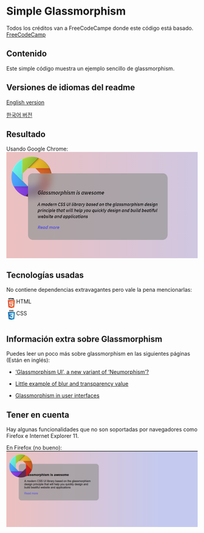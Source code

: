 # Simple Glassmorphism 
Todos los créditos van a FreeCodeCampe donde este código está basado.
[FreeCodeCamp](https://www.freecodecamp.org/news/glassmorphism-design-effect-with-html-css/)

## Contenido
Este simple código muestra un ejemplo sencillo de glassmorphism.

## Versiones de idiomas del readme
[English version](https://github.com/AltoSolid/simple-glassmorphism)

[한국어 버전](https://github.com/AltoSolid/simple-glassmorphism/blob/main/README-ko.md)

## Resultado
Usando Google Chrome:<br>
![Chrome result](https://github.com/AltoSolid/simple-glassmorphism/blob/main/Images/result-chrome.png)

## Tecnologías usadas
No contiene dependencias extravagantes pero vale la pena mencionarlas:

<img align="left" alt="Linux" width="26px" src="https://raw.githubusercontent.com/github/explore/80688e429a7d4ef2fca1e82350fe8e3517d3494d/topics/html/html.png">    HTML 

<img align="left" alt="Linux" width="26px" src="https://raw.githubusercontent.com/github/explore/80688e429a7d4ef2fca1e82350fe8e3517d3494d/topics/css/css.png">   
CSS<br><br>

## Información extra sobre Glassmorphism
Puedes leer un poco más sobre glassmorphism en las siguientes páginas (Están en inglés):

- [‘Glassmorphism UI’, a new variant of ‘Neumorphism’?](https://www.breakfreegraphics.com/design-blog/glassmorphism-ui-a-new-variant-of-neumorphism/)

- [Little example of blur and transparency value](https://glassmorphism.com/)

- [Glassmorphism in user interfaces](https://uxdesign.cc/glassmorphism-in-user-interfaces-1f39bb1308c9)

## Tener en cuenta 
Hay algunas funcionalidades que no son soportadas por navegadores como Firefox e Internet Explorer 11. 

En Firefox (no bueno): <br>
![Firefox result](https://github.com/AltoSolid/simple-glassmorphism/blob/main/Images/result-firefox.png)